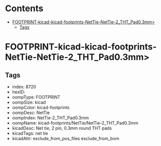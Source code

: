 



Contents
========

* [FOOTPRINT-kicad-kicad-footprints-NetTie-NetTie-2_THT_Pad0.3mm>](#footprint-kicad-kicad-footprints-nettie-nettie-2_tht_pad03mm)
	* [Tags](#tags)

# FOOTPRINT-kicad-kicad-footprints-NetTie-NetTie-2_THT_Pad0.3mm>

## Tags

- index: 8720
- hexID: 
- oompType: FOOTPRINT
- oompSize: kicad
- oompColor: kicad-footprints
- oompDesc: NetTie
- oompIndex: NetTie-2_THT_Pad0.3mm
- oompName: kicad-footprints/NetTie/NetTie-2_THT_Pad0.3mm
- kicadDesc: Net tie, 2 pin, 0.3mm round THT pads
- kicadTags: net tie
- kicadAttr: exclude_from_pos_files exclude_from_bom
